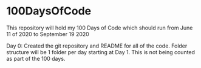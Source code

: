 # 100DaysOfCode
This repository will hold my 100 Days of Code which should run from June 11 of 2020 to September 19 2020

Day 0:  Created the git repository and README for all of the code. 
        Folder structure will be 1 folder per day starting at Day 1.
        This is not being counted as part of the 100 days.
